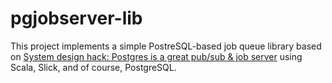 # pgjobserver-lib
This project implements a simple PostreSQL-based job queue library based on
[System design hack: Postgres is a great pub/sub & job server](https://webapp.io/blog/postgres-is-the-answer/) using
Scala, Slick, and of course, PostgreSQL.

